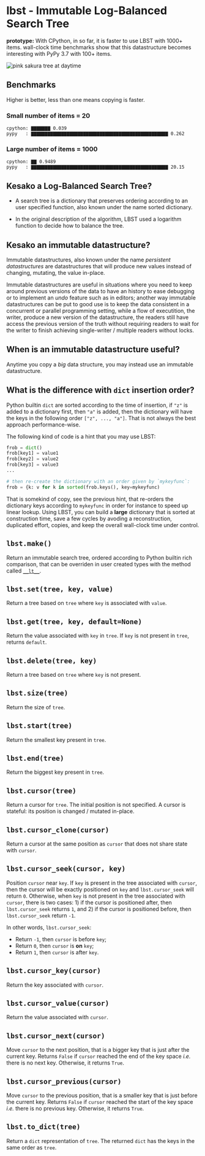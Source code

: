 # lbst - Immutable Log-Balanced Search Tree

**prototype:** With CPython, in so far, it is faster to use LBST with
1000+ items. wall-clock time benchmarks show that this datastructure
becomes interesting with PyPy 3.7 with 100+ items.

![pink sakura tree at daytime](https://images.unsplash.com/photo-1515863149848-223cbed59017?w=1024&q=80)

## Benchmarks

Higher is better, less than one means copying is faster.

### Small number of items = 20

```
cpython: ▇▇▇▇▇▇▇ 0.039
pypy   : ▇▇▇▇▇▇▇▇▇▇▇▇▇▇▇▇▇▇▇▇▇▇▇▇▇▇▇▇▇▇▇▇▇▇▇▇▇▇▇▇▇▇▇▇▇▇▇▇▇▇ 0.262
```

### Large number of items = 1000

```
cpython: ▇▇ 0.9489
pypy   : ▇▇▇▇▇▇▇▇▇▇▇▇▇▇▇▇▇▇▇▇▇▇▇▇▇▇▇▇▇▇▇▇▇▇▇▇▇▇▇▇▇▇▇▇▇▇▇▇▇▇ 20.15
```

## Kesako a Log-Balanced Search Tree?

- A search tree is a dictionary that preserves ordering according to
  an user specified function, also known under the name sorted
  dictionary.
  
- In the original description of the algorithm, LBST used a logarithm
  function to decide how to balance the tree.

## Kesako an immutable datastructure?

Immutable datastructures, also known under the name *persistent
datastructures* are datastructures that will produce new values
instead of changing, mutating, the value in-place.

Immutable datastructures are useful in situations where you need to
keep around previous versions of the data to have an history to ease
debugging or to implement an *undo* feature such as in editors;
another way immutable datastructures can be put to good use is to keep
the data consistent in a concurrent or parallel programming setting,
while a flow of executition, the writer, produce a new version of the
datastructure, the readers still have access the previous version of
the truth without requiring readers to wait for the writer to finish
achieving single-writer / multiple readers without locks.

## When is an immutable datastructure useful?

Anytime you copy a *big* data structure, you may instead use an
immutable datastructure.

## What is the difference with `dict` insertion order?

Python builtin `dict` are sorted according to the time of insertion,
if `"z"` is added to a dictionary first, then `"a"` is added, then the
dictionary will have the keys in the following order `["z", ...,
"a"]`. That is not always the best approach performance-wise.

The following kind of code is a hint that you may use LBST:

```python
frob = dict()
frob[key1] = value1
frob[key2] = value2
frob[key3] = value3
...

# then re-create the dictionary with an order given by `mykeyfunc`:
frob = {k: v for k in sorted(frob.keys(), key=mykeyfunc)
```

That is somekind of copy, see the previous hint, that re-orders the
dictionary keys according to `mykeyfunc` in order for instance to
speed up linear lookup. Using LBST, you can build a **large**
dictionary that is sorted at construction time, save a few cycles by
avoding a reconstruction, duplicated effort, copies, and keep the
overall wall-clock time under control.

## `lbst.make()`

Return an immutable search tree, ordered according to Python builtin
rich comparison, that can be overriden in user created types with the
method called
[`__lt__`](https://docs.python.org/3/reference/datamodel.html#object.__lt__).

## `lbst.set(tree, key, value)`

Return a tree based on `tree` where `key` is associated with
`value`.

## `lbst.get(tree, key, default=None)`

Return the value associated with `key` in `tree`. If `key` is not
present in `tree`, returns `default`.

## `lbst.delete(tree, key)`

Return a tree based on `tree` where `key` is not present.

## `lbst.size(tree)`

Return the size of `tree`.

## `lbst.start(tree)`

Return the smallest key present in `tree`.

## `lbst.end(tree)`

Return the biggest key present in `tree`.

## `lbst.cursor(tree)`

Return a cursor for `tree`. The initial position is not specified. A
cursor is stateful: its position is changed / mutated in-place.

## `lbst.cursor_clone(cursor)`

Return a cursor at the same position as `cursor` that does not share
state with `cursor`.

## `lbst.cursor_seek(cursor, key)`

Position `cursor` near `key`. If `key` is present in the tree
associated with `cursor`, then the cursor will be exactly positioned
on `key` and `lbst.cursor_seek` will return `0`. Otherwise, when `key`
is not present in the tree associated with `cursor`, there is two
cases: 1) if the cursor is positioned after, then `lbst.cursor_seek`
returns `1`, and 2) if the cursor is positioned before, then
`lbst.cursor_seek` return `-1`.

In other words, `lbst.cursor_seek`:

- Return `-1`, then `cursor` is before `key`;
- Return `0`, then `cursor` is **on** `key`;
- Return `1`, then `cursor` is after `key`.

## `lbst.cursor_key(cursor)`

Return the key associated with `cursor`.

## `lbst.cursor_value(cursor)`

Return the value associated with `cursor`.

## `lbst.cursor_next(cursor)`

Move `cursor` to the next position, that is a bigger key that is just
after the current key. Returns `False` if `cursor` reached the end of
the key space *i.e.* there is no next key. Otherwise, it returns
`True`.

## `lbst.cursor_previous(cursor)`

Move `cursor` to the previous position, that is a smaller key that is
just before the current key. Returns `False` if `cursor` reached the start of
the key space *i.e.* there is no previous key. Otherwise, it returns
`True`.

## `lbst.to_dict(tree)`

Return a `dict` representation of `tree`. The returned `dict` has the
keys in the same order as `tree`.
